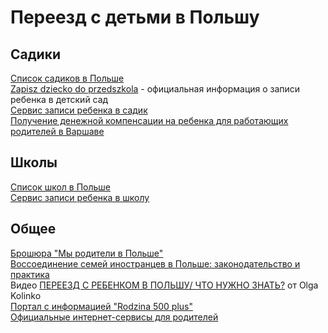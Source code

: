 # Переезд с детьми в Польшу

## Садики 

[Список садиков в Польше](http://przedszkola.edubaza.pl/)  
[Zapisz dziecko do przedszkola](https://obywatel.gov.pl/edukacja/przedszkole-i-zapisy-do-przedszkola) - официальная информация о записи ребенка в детский сад  
[Сервис записи ребенка в садик](https://warszawa-przedszkola.pzo.edu.pl/formico-parents/main.action)  
[Получение денежной компенсации на ребенка для работающих родителей в Варшаве](https://warszawarodzinna.um.warszawa.pl/warszawski-bon-obkowy-wspieramy-rodzic-w-ma-ych-dzieci)  

## Школы

[Список школ в Польше](http://szkolypodstawowe.edubaza.pl/)  
[Сервис записи ребенка в школу](https://warszawa-przedszkola.pzo.edu.pl/formico-parents/main.action)  

## Общее

[Брошюра "Мы родители в Польше"](https://yadi.sk/i/TUMLKeUy3QHJWB)  
[Воссоединение семей иностранцев в Польше: законодательство и практика](https://yadi.sk/i/jZgivoGf3QHHvX)  
Видео [ПЕРЕЕЗД С РЕБЕНКОМ В ПОЛЬШУ/ ЧТО НУЖНО ЗНАТЬ?](https://www.youtube.com/watch?v=riPDWPZrAZo) от Olga Kolinko  
[Портал с информацией "Rodzina 500 plus"](https://www.mpips.gov.pl/wsparcie-dla-rodzin-z-dziecmi/rodzina-500-plus/)  
[Официальные интернет-сервисы для родителей](https://obywatel.gov.pl/dzieci)
